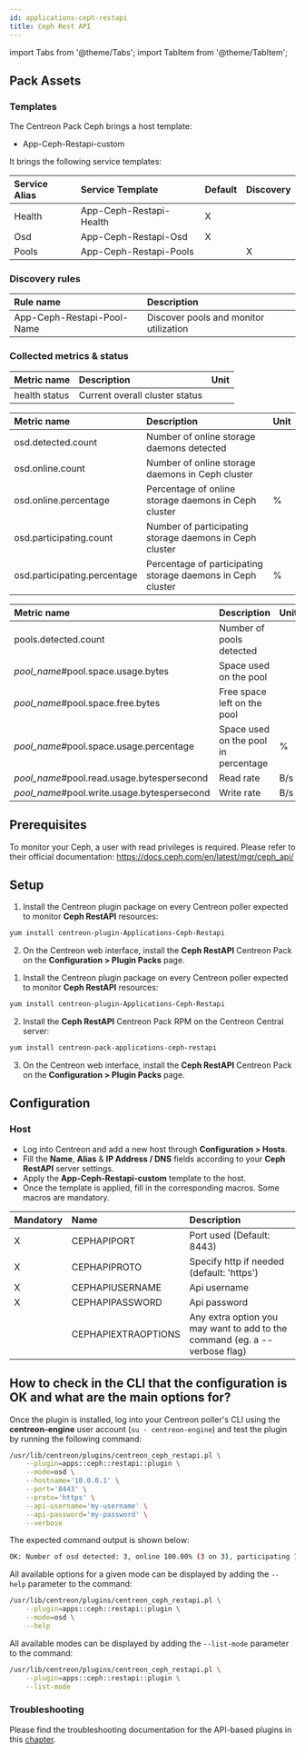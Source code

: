 ```yaml
---
id: applications-ceph-restapi
title: Ceph Rest API
---
```

import Tabs from '@theme/Tabs';
import TabItem from '@theme/TabItem';

## Pack Assets

### Templates

The Centreon Pack Ceph brings a host template:
* App-Ceph-Restapi-custom

It brings the following service templates:

| Service Alias  | Service Template        | Default | Discovery |
|:---------------|:------------------------|:--------|:----------|
| Health         | App-Ceph-Restapi-Health | X       |           |
| Osd            | App-Ceph-Restapi-Osd    | X       |           |
| Pools          | App-Ceph-Restapi-Pools  |         | X         |

### Discovery rules

| Rule name                  | Description                            |
|:---------------------------|:---------------------------------------|
| App-Ceph-Restapi-Pool-Name | Discover pools and monitor utilization |

### Collected metrics & status

<Tabs groupId="sync">
<TabItem value="Health" label="Health">

| Metric name   | Description                    | Unit  |
| :------------ | :----------------------------- | :---- |
| health status | Current overall cluster status |       |

</TabItem>
<TabItem value="Osd" label="Osd">

| Metric name                  | Description                                                 | Unit  |
| :--------------------------- | :---------------------------------------------------------- | :---- |
| osd.detected.count           | Number of online storage daemons detected                   |       |
| osd.online.count             | Number of online storage daemons in Ceph cluster            |       |
| osd.online.percentage        | Percentage of online storage daemons in Ceph cluster       | %     |
| osd.participating.count      | Number of participating storage daemons in Ceph cluster     |       |
| osd.participating.percentage | Percentage of participating storage daemons in Ceph cluster | %     |

</TabItem>
<TabItem value="Pools" label="Pools">

| Metric name                                 | Description                          | Unit  |
| :------------------------------------------ | :----------------------------------- | :---- |
| pools.detected.count                        | Number of pools detected             |       |
| *pool_name*#pool.space.usage.bytes          | Space used on the pool |                     |
| *pool_name*#pool.space.free.bytes           | Free space left on the pool          |       |
| *pool_name*#pool.space.usage.percentage     | Space used on the pool in percentage | %     |
| *pool_name*#pool.read.usage.bytespersecond  | Read rate                            | B/s   |
| *pool_name*#pool.write.usage.bytespersecond | Write rate                           | B/s   |

</TabItem>
</Tabs>

## Prerequisites

To monitor your Ceph, a user with read privileges is required. Please refer to their official documentation: https://docs.ceph.com/en/latest/mgr/ceph_api/

## Setup

<Tabs groupId="sync">
<TabItem value="Online License" label="Online License">

1. Install the Centreon plugin package on every Centreon poller expected to monitor **Ceph RestAPI** resources:

```bash
yum install centreon-plugin-Applications-Ceph-Restapi
```

2. On the Centreon web interface, install the **Ceph RestAPI** Centreon Pack on the **Configuration > Plugin Packs** page.

</TabItem>

<TabItem value="Offline License" label="Offline License">

1. Install the Centreon plugin package on every Centreon poller expected to monitor **Ceph RestAPI** resources:

```bash
yum install centreon-plugin-Applications-Ceph-Restapi
```

2. Install the **Ceph RestAPI** Centreon Pack RPM on the Centreon Central server:

```bash
yum install centreon-pack-applications-ceph-restapi
```

3. On the Centreon web interface, install the **Ceph RestAPI** Centreon Pack on the **Configuration > Plugin Packs** page.

</TabItem>
</Tabs>

## Configuration

### Host

* Log into Centreon and add a new host through **Configuration > Hosts**.
* Fill the **Name**, **Alias** & **IP Address / DNS** fields according to your **Ceph RestAPI** server settings.
* Apply the **App-Ceph-Restapi-custom** template to the host.
* Once the template is applied, fill in the corresponding macros. Some macros are mandatory.

| Mandatory | Name                | Description                                                                  |
| :-------- | :------------------ | :------------------------------------------------------------------------- |
| X         | CEPHAPIPORT         | Port used (Default: 8443)                                                  |
| X         | CEPHAPIPROTO        | Specify http if needed (default: 'https')                                  |
| X         | CEPHAPIUSERNAME     | Api username                                                               |
| X         | CEPHAPIPASSWORD     | Api password                                                               |
|           | CEPHAPIEXTRAOPTIONS | Any extra option you may want to add to the command (eg. a --verbose flag) |

## How to check in the CLI that the configuration is OK and what are the main options for? 

Once the plugin is installed, log into your Centreon poller's CLI using the
**centreon-engine** user account (`su - centreon-engine`) and test the plugin by
running the following command:

```bash
/usr/lib/centreon/plugins/centreon_ceph_restapi.pl \
    --plugin=apps::ceph::restapi::plugin \
    --mode=osd \
    --hostname='10.0.0.1' \
    --port='8443' \
    --proto='https' \
    --api-username='my-username' \
    --api-password='my-password' \
    --verbose
```

The expected command output is shown below:

```bash
OK: Number of osd detected: 3, online 100.00% (3 on 3), participating 100.00% (3 on 3) | 'osd.detected.count'=3;;;0; 'osd.online.count'=3;;;0;3 'osd.online.percentage'=100.00%;;;0;100 'osd.participating.count'=3;;;0;3 'osd.participating.percentage'=100.00%;;;0;100
```

All available options for a given mode can be displayed by adding the 
`--help` parameter to the command:

```bash
/usr/lib/centreon/plugins/centreon_ceph_restapi.pl \
    --plugin=apps::ceph::restapi::plugin \
    --mode=osd \
    --help
```

All available modes can be displayed by adding the 
`--list-mode` parameter to the command:

```bash
/usr/lib/centreon/plugins/centreon_ceph_restapi.pl \
    --plugin=apps::ceph::restapi::plugin \
    --list-mode
```

### Troubleshooting

Please find the troubleshooting documentation for the API-based plugins in
this [chapter](../getting-started/how-to-guides/troubleshooting-plugins.md#http-and-api-checks).
